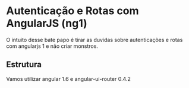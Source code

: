 # Autenticação e Rotas com AngularJS (ng1)

O intuito desse bate papo é tirar as duvidas sobre autenticações e rotas com angularjs 1 e não criar monstros.

## Estrutura

Vamos utilizar angular 1.6 e angular-ui-router 0.4.2

